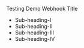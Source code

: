 Testing Demo Webhook Title  
 - Sub-heading-I  
 - Sub-heading-II
 - Sub-heading-III
 - Sub-heading-IV
